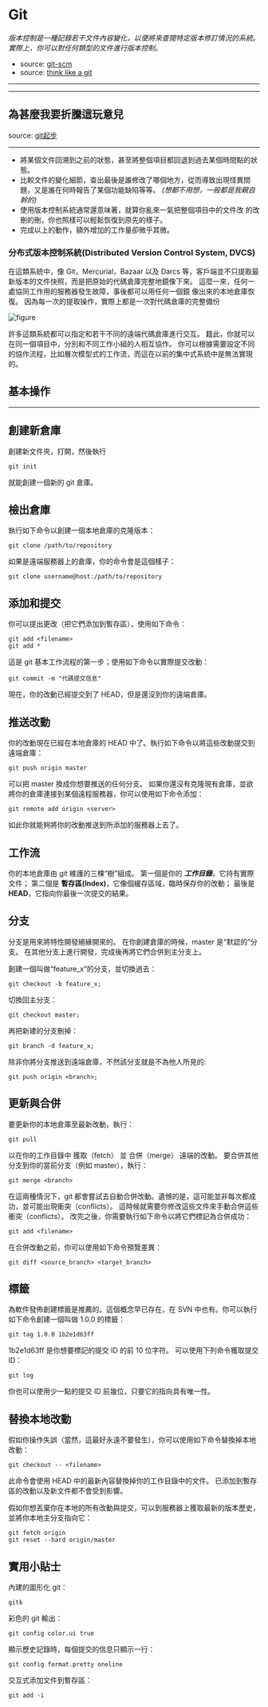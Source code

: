 <link href="/Users/wanghu/phenomenon/personlig/markdown/kevinburke.css" rel="stylesheet"></link>

# Git
_版本控制是一種記錄若干文件內容變化，以便將來查閱特定版本修訂情況的系統。_
_實際上，你可以對任何類型的文件進行版本控制。_

- source: [git-scm](http://www.git-scm.com/blog)
- source: [think like a git](http://think-like-a-git.net)

***
***

## 為甚麼我要折騰這玩意兒
source: [git起步](http://blog.jobbole.com/25775/)

***

- 將某個文件回溯到之前的狀態，甚至將整個項目都回退到過去某個時間點的狀態。
- 比較文件的變化細節，查出最後是誰修改了哪個地方，從而導致出現怪異問題，又是誰在何時報告了某個功能缺陷等等。
_(想都不用想，一般都是我親自幹的)_
- 使用版本控制系統通常還意味著，就算你亂來一氣把整個項目中的文件改 的改刪的刪，你也照樣可以輕鬆恢復到原先的樣子。
- 完成以上的動作，額外增加的工作量卻微乎其微。

### 分布式版本控制系統(Distributed Version Control System, DVCS)
在這類系統中，像 Git，Mercurial，Bazaar 以及 Darcs 等，客戶端並不只提取最新版本的文件快照，而是把原始的代碼倉庫完整地鏡像下來。
這麼一來，任何一處協同工作用的服務器發生故障，事後都可以用任何一個鏡 像出來的本地倉庫恢復。
因為每一次的提取操作，實際上都是一次對代碼倉庫的完整備份

![figure](http://jbcdn2.b0.upaiyun.com/2012/08/Git-start3.png)

許多這類系統都可以指定和若干不同的遠端代碼倉庫進行交互。
籍此，你就可以在同一個項目中，分別和不同工作小組的人相互協作。
你可以根據需要設定不同的協作流程，比如層次模型式的工作流，而這在以前的集中式系統中是無法實現的。

## 基本操作

***

## 創建新倉庫

創建新文件夾，打開，然後執行 

    git init

就能創建一個新的 git 倉庫。

## 檢出倉庫

執行如下命令以創建一個本地倉庫的克隆版本：

    git clone /path/to/repository 

如果是遠端服務器上的倉庫，你的命令會是這個樣子：

    git clone username@host:/path/to/repository

## 添加和提交

你可以提出更改（把它們添加到暫存區），使用如下命令：

    git add <filename>
    git add *

這是 git 基本工作流程的第一步；使用如下命令以實際提交改動：

    git commit -m "代碼提交信息"

現在，你的改動已經提交到了 HEAD，但是還沒到你的遠端倉庫。

## 推送改動
你的改動現在已經在本地倉庫的 HEAD 中了。執行如下命令以將這些改動提交到遠端倉庫：

    git push origin master

可以把 master 換成你想要推送的任何分支。 
如果你還沒有克隆現有倉庫，並欲將你的倉庫連接到某個遠程服務器，你可以使用如下命令添加：

    git remote add origin <server>

如此你就能夠將你的改動推送到所添加的服務器上去了。

## 工作流
你的本地倉庫由 git 維護的三棵“樹”組成。
第一個是你的 _**工作目錄**_，它持有實際文件；
第二個是 **暫存區(Index)**，它像個緩存區域，臨時保存你的改動；
最後是 **HEAD**，它指向你最後一次提交的結果。

## 分支
分支是用來將特性開發絕緣開來的。
在你創建倉庫的時候，master 是“默認的”分支。
在其他分支上進行開發，完成後再將它們合併到主分支上。

創建一個叫做“feature_x”的分支，並切換過去：

    git checkout -b feature_x;

切換回主分支：

    git checkout master;

再把新建的分支刪掉：

    git branch -d feature_x;
    
除非你將分支推送到遠端倉庫，不然該分支就是不為他人所見的:

    git push origin <branch>;
    
## 更新與合併
要更新你的本地倉庫至最新改動，執行：

    git pull

以在你的工作目錄中 獲取（fetch） 並 合併（merge） 遠端的改動。
要合併其他分支到你的當前分支（例如 master），執行：

    git merge <branch>

在這兩種情況下，git 都會嘗試去自動合併改動。遺憾的是，這可能並非每次都成功，並可能出現衝突（conflicts）。
這時候就需要你修改這些文件來手動合併這些衝突（conflicts）。
改完之後，你需要執行如下命令以將它們標記為合併成功：

    git add <filename>

在合併改動之前，你可以使用如下命令預覽差異：

    git diff <source_branch> <target_branch>
    
## 標籤
為軟件發佈創建標籤是推薦的。這個概念早已存在，在 SVN 中也有。你可以執行如下命令創建一個叫做 1.0.0 的標籤：

    git tag 1.0.0 1b2e1d63ff

1b2e1d63ff 是你想要標記的提交 ID 的前 10 位字符。
可以使用下列命令獲取提交 ID：

    git log

你也可以使用少一點的提交 ID 前幾位，只要它的指向具有唯一性。

## 替換本地改動
假如你操作失誤（當然，這最好永遠不要發生），你可以使用如下命令替換掉本地改動：

    git checkout -- <filename>

此命令會使用 HEAD 中的最新內容替換掉你的工作目錄中的文件。
已添加到暫存區的改動以及新文件都不會受到影響。

假如你想丟棄你在本地的所有改動與提交，可以到服務器上獲取最新的版本歷史，並將你本地主分支指向它：

    git fetch origin
    git reset --hard origin/master

## 實用小貼士
內建的圖形化 git：

    gitk

彩色的 git 輸出：

    git config color.ui true

顯示歷史記錄時，每個提交的信息只顯示一行：

    git config format.pretty oneline

交互式添加文件到暫存區：

    git add -i
    